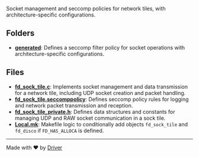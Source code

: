 <!--------------------------------------------------------------------------------->
<!-- IMPORTANT: This file is auto-generated by Driver (https://driver.ai). -------->
<!-- Manual edits may be overwritten on future commits. --------------------------->
<!--------------------------------------------------------------------------------->

Socket management and seccomp policies for network tiles, with architecture-specific configurations.

## Folders
- **[generated](generated/README.md)**: Defines a seccomp filter policy for socket operations with architecture-specific configurations.

## Files
- **[fd_sock_tile.c](fd_sock_tile.c.md)**: Implements socket management and data transmission for a network tile, including UDP socket creation and packet handling.
- **[fd_sock_tile.seccomppolicy](fd_sock_tile.seccomppolicy.md)**: Defines seccomp policy rules for logging and network packet transmission and reception.
- **[fd_sock_tile_private.h](fd_sock_tile_private.h.md)**: Defines data structures and constants for managing UDP and RAW socket communication in a sock tile.
- **[Local.mk](Local.mk.md)**: Makefile logic to conditionally add objects `fd_sock_tile` and `fd_disco` if `FD_HAS_ALLOCA` is defined.

---
Made with ❤️ by [Driver](https://www.driver.ai/)
